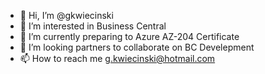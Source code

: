 - 👋 Hi, I’m @gkwiecinski
- 👀 I’m interested in Business Central
- 🌱 I’m currently preparing to Azure AZ-204 Certificate
- 💞️ I’m looking partners to collaborate on BC Develepment
- 📫 How to reach me g.kwiecinski@hotmail.com

<!---
Cancel changesgkwiecinski/gkwiecinski is a ✨ special ✨ repository because its `README.md` (this file) appears on your GitHub profile.
You can click the Preview link to take a look at your changes.
--->
